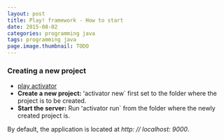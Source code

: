 ```yaml
---
layout: post
title: Play! framework - How to start
date: 2015-08-02
categories: programming java
tags: programming java
page.image.thumbnail: TODO
---
```


### Creating a new project

- [play activator](https://www.playframework.com/download)
- **Create a new project:** ʻactivator new` first set to the folder where the project is to be created.
- **Start the server:** Run ʻactivator run` from the folder where the newly created project is.


By default, the application is located at *http: // localhost: 9000*.